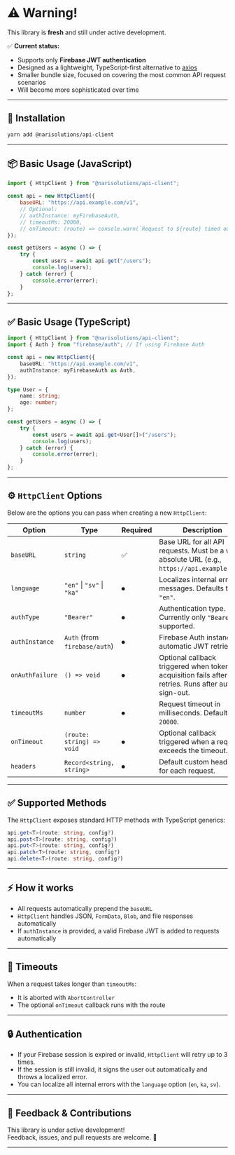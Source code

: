# ⚠️ Warning!

This library is **fresh** and still under active development.

✅ **Current status:**

-   Supports only **Firebase JWT authentication**
-   Designed as a lightweight, TypeScript-first alternative to [axios](https://www.npmjs.com/package/axios)
-   Smaller bundle size, focused on covering the most common API request scenarios
-   Will become more sophisticated over time

---

## 🚀 Installation

```bash
yarn add @narisolutions/api-client
```

---

## 📦 Basic Usage (JavaScript)

```js
import { HttpClient } from "@narisolutions/api-client";

const api = new HttpClient({
    baseURL: "https://api.example.com/v1",
    // Optional:
    // authInstance: myFirebaseAuth,
    // timeoutMs: 20000,
    // onTimeout: (route) => console.warn(`Request to ${route} timed out`),
});

const getUsers = async () => {
    try {
        const users = await api.get("/users");
        console.log(users);
    } catch (error) {
        console.error(error);
    }
};
```

---

## ✅ Basic Usage (TypeScript)

```ts
import { HttpClient } from "@narisolutions/api-client";
import { Auth } from "firebase/auth"; // If using Firebase Auth

const api = new HttpClient({
    baseURL: "https://api.example.com/v1",
    authInstance: myFirebaseAuth as Auth,
});

type User = {
    name: string;
    age: number;
};

const getUsers = async () => {
    try {
        const users = await api.get<User[]>("/users");
        console.log(users);
    } catch (error) {
        console.error(error);
    }
};
```

---

## ⚙️ `HttpClient` Options

Below are the options you can pass when creating a new `HttpClient`:

| Option          | Type                          | Required | Description                                                                                       |
| --------------- | ----------------------------- | -------- | ------------------------------------------------------------------------------------------------- |
| `baseURL`       | `string`                      | ✅       | Base URL for all API requests. Must be a valid absolute URL (e.g., `https://api.example.com`).    |
| `language`      | `"en"` \| `"sv"` \| `"ka"`    | ⏺        | Localizes internal error messages. Defaults to `"en"`.                                            |
| `authType`      | `"Bearer"`                    | ⏺        | Authentication type. Currently only `"Bearer"` is supported.                                      |
| `authInstance`  | `Auth` (from `firebase/auth`) | ⏺        | Firebase Auth instance for automatic JWT retrieval.                                               |
| `onAuthFailure` | `() => void`                  | ⏺        | Optional callback triggered when token acquisition fails after retries. Runs after auto sign-out. |
| `timeoutMs`     | `number`                      | ⏺        | Request timeout in milliseconds. Defaults to `20000`.                                             |
| `onTimeout`     | `(route: string) => void`     | ⏺        | Optional callback triggered when a request exceeds the timeout.                                   |
| `headers`       | `Record<string, string>`      | ⏺        | Default custom headers for each request.                                                          |

---

## ✅ Supported Methods

The `HttpClient` exposes standard HTTP methods with TypeScript generics:

```ts
api.get<T>(route: string, config?)
api.post<T>(route: string, config?)
api.put<T>(route: string, config?)
api.patch<T>(route: string, config?)
api.delete<T>(route: string, config?)
```

---

## ⚡ How it works

-   All requests automatically prepend the `baseURL`
-   `HttpClient` handles JSON, `FormData`, `Blob`, and file responses automatically
-   If `authInstance` is provided, a valid Firebase JWT is added to requests automatically

---

## 🛑 Timeouts

When a request takes longer than `timeoutMs`:

-   It is aborted with `AbortController`
-   The optional `onTimeout` callback runs with the route

---

## 🔒 Authentication

-   If your Firebase session is expired or invalid, `HttpClient` will retry up to 3 times.
-   If the session is still invalid, it signs the user out automatically and throws a localized error.
-   You can localize all internal errors with the `language` option (`en`, `ka`, `sv`).

---

## 📣 Feedback & Contributions

This library is under active development!  
Feedback, issues, and pull requests are welcome. 🚀

---

